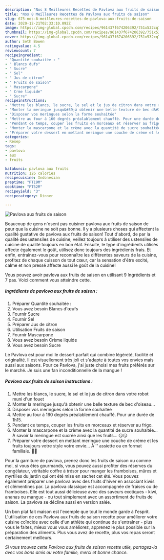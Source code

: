 ```yaml
---
description: "Nos 8 Meilleures Recettes de Pavlova aux fruits de saison"
title: "Nos 8 Meilleures Recettes de Pavlova aux fruits de saison"
slug: 675-nos-8-meilleures-recettes-de-pavlova-aux-fruits-de-saison
date: 2020-12-21T02:33:10.092Z
image: https://img-global.cpcdn.com/recipes/961437f674206392/751x532cq70/pavlova-aux-fruits-de-saison-photo-principale-de-la-recette.jpg
thumbnail: https://img-global.cpcdn.com/recipes/961437f674206392/751x532cq70/pavlova-aux-fruits-de-saison-photo-principale-de-la-recette.jpg
cover: https://img-global.cpcdn.com/recipes/961437f674206392/751x532cq70/pavlova-aux-fruits-de-saison-photo-principale-de-la-recette.jpg
author: Seth Bowen
ratingvalue: 4.5
reviewcount: 7
recipeingredient:
- "Quantité souhaitée : "
- " Blancs dufs"
- " Sucre"
- " Sel"
- " Jus de citron"
- " Fruits de saison"
- " Mascarpone"
- " Crme liquide"
- " Sucre"
recipeinstructions:
- "Mettre les blancs, le sucre, le sel et le jus de citron dans votre robot muni d&#39;un fouet"
- "Monter la meringue jusqu&#39;à obtenir une belle texture de bec d&#39;oiseau..."
- "Disposer vos meringues selon la forme souhaitée"
- "Mettre au four à 160 degrés préalablement chauffé. Pour une durée de 1h15."
- "Pendant ce temps, couper les fruits en morceaux et réserver au frigo."
- "Monter la mascarpone et la crème avec la quantité de sucre souhaitée... À savoir la meringue est sucrée ainsi que les fruits... 😏😏"
- "Préparer votre dessert en mettant meringue une couche de crème et les fruits toujours votre style votre envie... À &#39;&#39; assiette ou en format familiale. 🤔🤔"
categories:
- Resep
tags:
- pavlova
- aux
- fruits

katakunci: pavlova aux fruits 
nutrition: 126 calories
recipecuisine: Indonesian
preptime: "PT19M"
cooktime: "PT52M"
recipeyield: "3"
recipecategory: Dinner

---
```



![Pavlova aux fruits de saison](https://img-global.cpcdn.com/recipes/961437f674206392/751x532cq70/pavlova-aux-fruits-de-saison-photo-principale-de-la-recette.jpg)

Beaucoup de gens n'osent pas cuisiner pavlova aux fruits de saison de peur que la cuisine ne soit pas bonne. Il y a plusieurs choses qui affectent la qualité gustative de pavlova aux fruits de saison! Tout d'abord, de par la qualité des ustensiles de cuisine, veillez toujours à utiliser des ustensiles de cuisine de qualité toujours en bon état. Ensuite, le type d'ingrédients utilisés affecte également le goût, utilisez donc toujours des ingrédients frais. Et enfin, entraînez-vous pour reconnaître les différentes saveurs de la cuisine, profitez de chaque cuisson de tout cœur, car la sensation d'être excité, calme et non pressé affecte aussi le goût de la cuisine!

<!--inarticleads1-->

Vous pouvez avoir pavlova aux fruits de saison en utilisant 9 Ingrédients et 7 pas. Voici comment vous atteindre cette.

##### Ingrédients de pavlova aux fruits de saison :

1. Préparer Quantité souhaitée : 
1. Vous avez besoin  Blancs d&#39;œufs
1. Fournir  Sucre
1. Fournir  Sel
1. Préparer  Jus de citron
1. Utilisation  Fruits de saison
1. Fournir  Mascarpone
1. Vous avez besoin  Crème liquide
1. Vous avez besoin  Sucre


Le Pavlova est pour moi le dessert parfait qui combine légèreté, facilité et originalité. Il est visuellement très joli et s&#39;adapte à toutes vos envies mais aussi aux saisons. Pour ce Pavlova, j&#39;ai juste choisi mes fruits préférés sur le marché. Je suis une fan inconditionnelle de la mangue ! 

<!--inarticleads2-->

##### Pavlova aux fruits de saison instructions :

1. Mettre les blancs, le sucre, le sel et le jus de citron dans votre robot muni d&#39;un fouet
1. Monter la meringue jusqu&#39;à obtenir une belle texture de bec d&#39;oiseau...
1. Disposer vos meringues selon la forme souhaitée
1. Mettre au four à 160 degrés préalablement chauffé. Pour une durée de 1h15.
1. Pendant ce temps, couper les fruits en morceaux et réserver au frigo.
1. Monter la mascarpone et la crème avec la quantité de sucre souhaitée... À savoir la meringue est sucrée ainsi que les fruits... 😏😏
1. Préparer votre dessert en mettant meringue une couche de crème et les fruits toujours votre style votre envie... À &#39;&#39; assiette ou en format familiale. 🤔🤔


Pour la garniture de pavlova, prenez donc les fruits de saison ou comme moi, si vous êtes gourmands, vous pouvez aussi profiter des réserves du congélateur, véritable coffre à trésor pour manger les framboises, mûres et myrtilles du jardin qui ont été mise en sachet cet été. Vous pouvez également préparer une pavlova avec des fruits d&#39;hiver en associant kiwis et clémentines par. La pavlova classique est accompagnée de fraises ou de framboises. Elle est tout aussi délicieuse avec des saveurs exotiques - kiwi, ananas ou mangue - ou tout simplement avec un assortiment de fruits de saison. La pavlova se décline aussi en version salée. 

<!--inarticleads1-->

<p>
Un bon plat fait maison est l'exemple que tout le monde garde à l'esprit. L'utilisation de ces Pavlova aux fruits de saison recette pour améliorer votre cuisine coïncide avec celle d'un athlète qui continue de s'entraîner - plus vous le faites, mieux vous vous améliorez, apprenez le plus possible sur la préparation des aliments. Plus vous avez de recette, plus vos repas seront certainement meilleurs.
</p>

<p>
<i>Si vous trouvez cette Pavlova aux fruits de saison recette utile, partagez-la avec vos bons amis ou votre famille, merci et bonne chance.</i>
</p>
